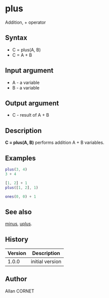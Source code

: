 

# plus

Addition, + operator

## Syntax

- C = plus(A, B)
- C = A + B

## Input argument

 - A - a variable
 - B - a variable

## Output argument

 - C - result of A + B

## Description


  <p><b>C = plus(A, B)</b> performs addition A + B variables.</p>


## Examples

```matlab
plus(3, 4)
3 + 4
```
```matlab
[1, 2] + 1
plus([1, 2], 1)
```
```matlab
ones(0, 0) + 1
```

## See also

[minus](minus.md), [uplus](uplus.md).
## History

|Version|Description|
|------|------|
|1.0.0|initial version|


## Author

Allan CORNET



